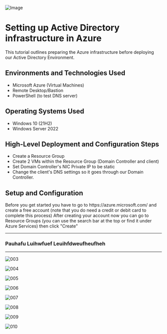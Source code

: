 <p align="center">
  
![Image](https://github.com/user-attachments/assets/ad8da1a3-4fff-4af2-bd17-cdd14d39da67)


<h1> Setting up Active Directory infrastructure in Azure </h1>
This tutorial outlines preparing the Azure infrastructure before deploying our Active Directory Environment. <br />




<h2>Environments and Technologies Used</h2>

- Microsoft Azure (Virtual Machines)
- Remote Desktop/Bastion
- PowerShell (to test DNS server) 

<h2>Operating Systems Used </h2>

- Windows 10 (21H2)
- Windows Server 2022 

<h2>High-Level Deployment and Configuration Steps</h2>

- Create a Resource Group 
- Create 2 VMs within the Resource Group (Domain Controller and client) 
- Set Domain Controller's NIC Private IP to be static
- Change the client's DNS settings so it goes through our Domain Controller. 

<h2>Setup and Configuration</h2>

<p> Before you get started you have to go to https://azure.microsoft.com/ and create a free account (note that you do need a credit or debit card to complete this process)
After creating your account now you can go to Resource Groups (you can use the search bar at the top or find it under Azure Services)
then click "Create"


-----

<h3> Pauhafu Luihwfuef Leuihfdweufheufheh </h3>

<p></p>


-----


<p></p>



![003](https://github.com/user-attachments/assets/218abedc-eb1e-4046-8ede-248c2b3bc800) 


<p></p>


![004](https://github.com/user-attachments/assets/6ccabd16-6c79-420d-b3c3-a8e6d6348756)

<p></p>

![005](https://github.com/user-attachments/assets/fd42beb4-34c7-44be-998d-2986bdca93df)



![006](https://github.com/user-attachments/assets/1260ce6d-17ef-4761-835a-5a433920003d)

<p></p>

![007](https://github.com/user-attachments/assets/d654ba9a-2613-4f51-a4bc-5a31220f3d41)



![008](https://github.com/user-attachments/assets/ae1b271f-7500-42f5-90f6-196fb2485d41)

<p></p>


![009](https://github.com/user-attachments/assets/e0892674-9758-4979-bfd9-961173bc30cc)

<p></p>

![010](https://github.com/user-attachments/assets/eba1d847-5a20-4659-a922-c6539d1e220d)


